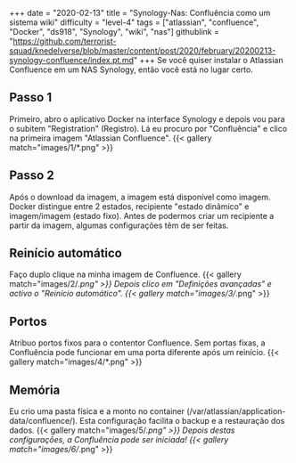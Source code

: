+++
date = "2020-02-13"
title = "Synology-Nas: Confluência como um sistema wiki"
difficulty = "level-4"
tags = ["atlassian", "confluence", "Docker", "ds918", "Synology", "wiki", "nas"]
githublink = "https://github.com/terrorist-squad/knedelverse/blob/master/content/post/2020/february/20200213-synology-confluence/index.pt.md"
+++
Se você quiser instalar o Atlassian Confluence em um NAS Synology, então você está no lugar certo.
## Passo 1
Primeiro, abro o aplicativo Docker na interface Synology e depois vou para o subitem "Registration" (Registro). Lá eu procuro por "Confluência" e clico na primeira imagem "Atlassian Confluence".
{{< gallery match="images/1/*.png" >}}

## Passo 2
Após o download da imagem, a imagem está disponível como imagem. Docker distingue entre 2 estados, recipiente "estado dinâmico" e imagem/imagem (estado fixo). Antes de podermos criar um recipiente a partir da imagem, algumas configurações têm de ser feitas.
## Reinício automático
Faço duplo clique na minha imagem de Confluence.
{{< gallery match="images/2/*.png" >}}
Depois clico em "Definições avançadas" e activo o "Reinício automático".
{{< gallery match="images/3/*.png" >}}

## Portos
Atribuo portos fixos para o contentor Confluence. Sem portas fixas, a Confluência pode funcionar em uma porta diferente após um reinício.
{{< gallery match="images/4/*.png" >}}

## Memória
Eu crio uma pasta física e a monto no container (/var/atlassian/application-data/confluence/). Esta configuração facilita o backup e a restauração dos dados.
{{< gallery match="images/5/*.png" >}}
Depois destas configurações, a Confluência pode ser iniciada!
{{< gallery match="images/6/*.png" >}}
